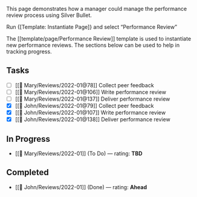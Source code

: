 This page demonstrates how a manager could manage the performance review process using Silver Bullet.

Run {[Template: Instantiate Page]} and select “Performance Review”

The [[template/page/Performance Review]] template is used to instantiate new performance reviews. The sections below can be used to help in tracking progress.

## Tasks
<!-- #query task where page =~ /🧑.+\/Review/ render "template/task" -->
* [ ] [[🧑 Mary/Reviews/2022-01@78]] Collect peer feedback  
* [ ] [[🧑 Mary/Reviews/2022-01@106]] Write performance review  
* [ ] [[🧑 Mary/Reviews/2022-01@137]] Deliver performance review  
* [x] [[🧑 John/Reviews/2022-01@79]] Collect peer feedback  
* [x] [[🧑 John/Reviews/2022-01@107]] Write performance review  
* [x] [[🧑 John/Reviews/2022-01@138]] Deliver performance review
<!-- /query -->

## In Progress
<!-- #query page where name =~ /🧑.+\/Review/ and status != "Done" render "template/performance-review" -->
* [[🧑 Mary/Reviews/2022-01]] (To Do) — rating: **TBD**
<!-- /query -->

## Completed
<!-- #query page where name =~ /🧑.+\/Review/ and status = "Done" render "template/performance-review" -->
* [[🧑 John/Reviews/2022-01]] (Done) — rating: **Ahead**
<!-- /query -->
